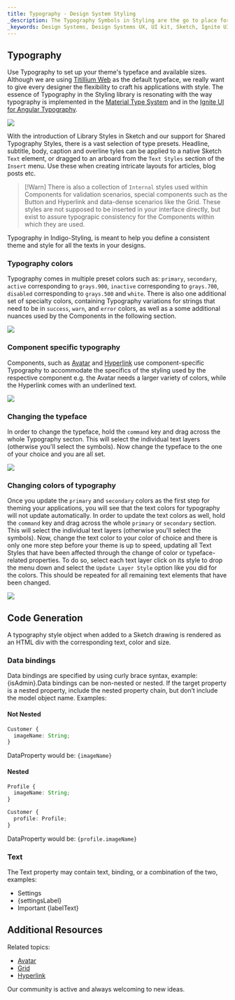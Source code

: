 ```yaml
---
title: Typography - Design System Styling
_description: The Typography Symbols in Styling are the go to place for setting up the font-related aspects of a theme in Indigo Design.
_keywords: Design Systems, Design Systems UX, UI kit, Sketch, Ignite UI for Angular, Sketch to Angular, Sketch to Angular, Angular, Angular Design System, Export code from Sketch, Design Kits for Angular, Sketch HTML, Sketch to HTML, Sketch UI kits
---
```


## Typography

Use Typography to set up your theme's typeface and available sizes. Although we are using [Titillium Web](https://fonts.google.com/specimen/Titillium+Web) as the default typeface, we really want to give every designer the flexibility to craft his applications with style. The essence of Typography in the Styling library is resonating with the way typography is implemented in the [Material Type System](https://material.io/design/typography/the-type-system.html#type-scale) and in the [Ignite UI for Angular Typography](https://www.infragistics.com/products/ignite-ui-angular/angular/components/themes/typography.html).

<img src="../images/typography_default.png" srcset="../images/typography_default@2x.png 2x" />

With the introduction of Library Styles in Sketch and our support for Shared Typography Styles, there is a vast selection of type presets. Headline, subtitle, body, caption and overline tyles can be applied to a native Sketch `Text` element, or dragged to an arboard from the `Text Styles` section of the `Insert` menu. Use these when creating intricate layouts for articles, blog posts etc.

> [!Warn]
> There is also a collection of `Internal` styles used within Components for validation scenarios, special components such as the Button and Hyperlink and data-dense scenarios like the Grid. These styles are not supposed to be inserted in your interface directly, but exist to assure typograpic consistency for the Components within which they are used.

Typography in Indigo-Styling, is meant to help you define a consistent theme and style for all the texts in your designs.

### Typography colors

Typography comes in multiple preset colors such as: `primary`, `secondary`, `active` corresponding to `grays.900`, `inactive` corresponding to `grays.700`, `disabled` corresponding to `grays.500` and `white`. There is also one additional set of specialty colors, containing Typography variations for strings that need to be in `success`, `warn`, and `error` colors, as well as a some additional nuances used by the Components in the following section.

<img src="../images/typography_colors.png" srcset="../images/typography_colors@2x.png 2x" />

### Component specific typography

Components, such as [Avatar](../components/avatar.md) and [Hyperlink](../components/hyperlink.md) use component-specific Typography to accommodate the specifics of the styling used by the respective component e.g. the Avatar needs a larger variety of colors, while the Hyperlink comes with an underlined text.

<img src="../images/typography_specific.png" srcset="../images/typography_specific@2x.png 2x" />

### Changing the typeface

In order to change the typeface, hold the `command` key and drag across the whole Typography secton. This will select the individual text layers (otherwise you'll select the symbols). Now change the typeface to the one of your choice and you are all set.

<img src="../images/typography_typeface.png" srcset="../images/typography_typeface@2x.png 2x" />

### Changing colors of typography

Once you update the `primary` and `secondary` colors as the first step for theming your applications, you will see that the text colors for typography will not update automatically. In order to update the text colors as well, hold the `command` key and drag across the whole `primary` or `secondary` section. This will select the individual text layers (otherwise you'll select the symbols). Now, change the text color to your color of choice and there is only one more step before your theme is up to speed, updating all Text Styles that have been affected through the change of color or typeface-related properties. To do so, select each text layer click on its style to drop the menu down and select the `Update Layer Style` option like you did for the colors. This should be repeated for all remaining text elements that have been changed.

<img src="../images/typography_primary.png" srcset="../images/typography_primary@2x.png 2x" />

## Code Generation

A typography style object when added to a Sketch drawing is rendered as an HTML div with the corresponding text, color and size.

### Data bindings

Data bindings are specified by using curly brace syntax, example: {isAdmin}.Data bindings can be non-nested or nested. If the target property is a nested property, include the nested property chain, but don’t include the model object name. Examples:

#### Not Nested

```typescript
Customer {
  imageName: String;
}
```

DataProperty would be: `{imageName}`

#### Nested

```typescript
Profile {
  imageName: String;
}

Customer {
  profile: Profile;
}
```

DataProperty would be: `{profile.imageName}`

### Text

The Text property may contain text, binding, or a combination of the two, examples:

- Settings
- {settingsLabel}
- Important {labelText}

## Additional Resources

Related topics:

- [Avatar](../components/avatar.md)
- [Grid](../components/grid.md)
- [Hyperlink](../components/hyperlink.md)
  <div class="divider--half"></div>

Our community is active and always welcoming to new ideas.


